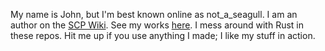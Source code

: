 My name is John, but I'm best known online as not_a_seagull. I am an author on the [SCP Wiki](http://scpwiki.com). See my works [here](https://github.com/not-a-seagull/gui-tools). I mess around with Rust in these repos. Hit me up if you use anything I made; I like my stuff in action.
